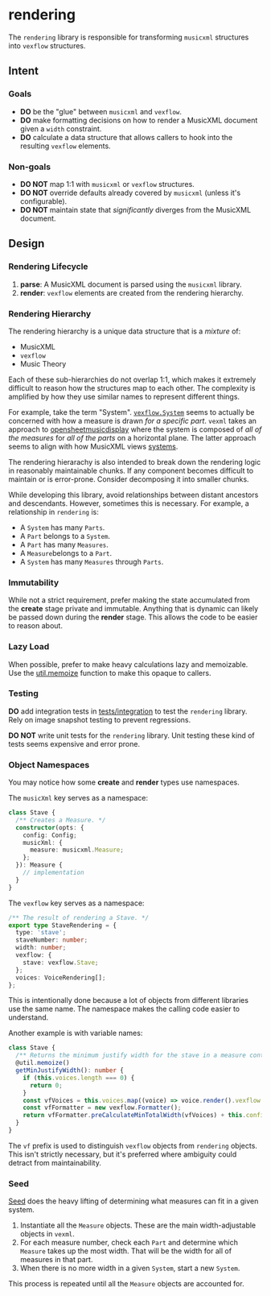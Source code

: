 # rendering

The `rendering` library is responsible for transforming `musicxml` structures into `vexflow` structures.

## Intent

### Goals

- **DO** be the "glue" between `musicxml` and `vexflow`.
- **DO** make formatting decisions on how to render a MusicXML document given a `width` constraint.
- **DO** calculate a data structure that allows callers to hook into the resulting `vexflow` elements.

### Non-goals

- **DO NOT** map 1:1 with `musicxml` or `vexflow` structures.
- **DO NOT** override defaults already covered by `musicxml` (unless it's configurable).
- **DO NOT** maintain state that _significantly_ diverges from the MusicXML document.

## Design

### Rendering Lifecycle

1. **parse**: A MusicXML document is parsed using the `musicxml` library.
2. **render**: `vexflow` elements are created from the rendering hierarchy.

### Rendering Hierarchy

The rendering hierarchy is a unique data structure that is a _mixture_ of:

- MusicXML
- `vexflow`
- Music Theory

Each of these sub-hierarchies do not overlap 1:1, which makes it extremely difficult to reason how the structures map to each other. The complexity is amplified by how they use similar names to represent different things.

For example, take the term "System". [`vexflow.System`](https://github.com/0xfe/vexflow/blob/master/src/system.ts) seems to actually be concerned with how a measure is drawn _for a specific part_. `vexml` takes an approach to [opensheetmusicdisplay](https://github.com/opensheetmusicdisplay/opensheetmusicdisplay/wiki/Music-Sheet-Object-Model) where the system is composed of _all of the measures_ for _all of the parts_ on a horizontal plane. The latter approach seems to align with how MusicXML views [systems](https://www.w3.org/2021/06/musicxml40/musicxml-reference/examples/system-distance-element/).

The rendering hierarachy is also intended to break down the rendering logic in reasonably maintainable chunks. If any component becomes difficult to maintain or is error-prone. Consider decomposing it into smaller chunks.

While developing this library, avoid relationships between distant ancestors and descendants. However, sometimes this is necessary. For example, a relationship in `rendering` is:

- A `System` has many `Parts`.
- A `Part` belongs to a `System`.
- A `Part` has many `Measures`.
- A `Measure`belongs to a `Part`.
- A `System` has many `Measures` through `Parts`.

### Immutability

While not a strict requirement, prefer making the state accumulated from the **create** stage private and immutable. Anything that is dynamic can likely be passed down during the **render** stage. This allows the code to be easier to reason about.

### Lazy Load

When possible, prefer to make heavy calculations lazy and memoizable. Use the [util.memoize](../util/decorators.ts) function to make this opaque to callers.

### Testing

**DO** add integration tests in [tests/integration](../../tests/integration) to test the `rendering` library. Rely on image snapshot testing to prevent regressions.

**DO NOT** write unit tests for the `rendering` library. Unit testing these kind of tests seems expensive and error prone.

### Object Namespaces

You may notice how some **create** and **render** types use namespaces.

The `musicXml` key serves as a namespace:

```ts
class Stave {
  /** Creates a Measure. */
  constructor(opts: {
    config: Config;
    musicXml: {
      measure: musicxml.Measure;
    };
  }): Measure {
    // implementation
  }
}
```

The `vexflow` key serves as a namespace:

```ts
/** The result of rendering a Stave. */
export type StaveRendering = {
  type: 'stave';
  staveNumber: number;
  width: number;
  vexflow: {
    stave: vexflow.Stave;
  };
  voices: VoiceRendering[];
};
```

This is intentionally done because a lot of objects from different libraries use the same name. The namespace makes the calling code easier to understand.

Another example is with variable names:

```ts
class Stave {
  /** Returns the minimum justify width for the stave in a measure context. */
  @util.memoize()
  getMinJustifyWidth(): number {
    if (this.voices.length === 0) {
      return 0;
    }
    const vfVoices = this.voices.map((voice) => voice.render().vexflow.voice);
    const vfFormatter = new vexflow.Formatter();
    return vfFormatter.preCalculateMinTotalWidth(vfVoices) + this.config.measureSpacingBuffer;
  }
}
```

The `vf` prefix is used to distinguish `vexflow` objects from `rendering` objects. This isn't strictly necessary, but it's preferred where ambiguity could detract from maintainability.

### Seed

[Seed](./seed.ts) does the heavy lifting of determining what measures can fit in a given system.

1. Instantiate all the `Measure` objects. These are the main width-adjustable objects in `vexml`.
2. For each measure number, check each `Part` and determine which `Measure` takes up the most width. That will be the width for all of measures in that part.
3. When there is no more width in a given `System`, start a new `System`.

This process is repeated until all the `Measure` objects are accounted for.
